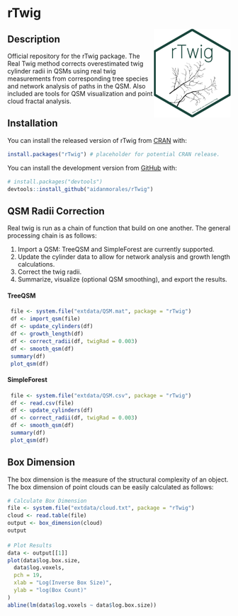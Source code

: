 # rTwig

<img src="man/figures/rTwig.png" align="right" width="173"/>

## Description

Official repository for the rTwig package. The Real Twig method corrects overestimated twig cylinder radii in QSMs using real twig measurements from corresponding tree species and network analysis of paths in the QSM. Also included are tools for QSM visualization and point cloud fractal analysis.

## Installation

You can install the released version of rTwig from [CRAN](https://CRAN.R-project.org) with:

``` r
install.packages("rTwig") # placeholder for potential CRAN release. 
```

You can install the development version from [GitHub](https://github.com/) with:

``` r
# install.packages("devtools")
devtools::install_github("aidanmorales/rTwig")
```

## QSM Radii Correction

Real twig is run as a chain of function that build on one another. The general processing chain is as follows:

1.  Import a QSM: TreeQSM and SimpleForest are currently supported.
2.  Update the cylinder data to allow for network analysis and growth length calculations.
3.  Correct the twig radii.
4.  Summarize, visualize (optional QSM smoothing), and export the results.

#### TreeQSM

``` r
 file <- system.file("extdata/QSM.mat", package = "rTwig")
 df <- import_qsm(file)
 df <- update_cylinders(df)
 df <- growth_length(df)
 df <- correct_radii(df, twigRad = 0.003)
 df <- smooth_qsm(df)
 summary(df)
 plot_qsm(df)
```

#### SimpleForest

``` r
 file <- system.file("extdata/QSM.csv", package = "rTwig")
 df <- read.csv(file)
 df <- update_cylinders(df)
 df <- correct_radii(df, twigRad = 0.003)
 df <- smooth_qsm(df)
 summary(df)
 plot_qsm(df)
```

## Box Dimension

The box dimension is the measure of the structural complexity of an object. The box dimension of point clouds can be easily calculated as follows:

``` r
# Calculate Box Dimension
file <- system.file("extdata/cloud.txt", package = "rTwig")
cloud <- read.table(file)
output <- box_dimension(cloud)
output

# Plot Results
data <- output[[1]]
plot(data$log.box.size,
  data$log.voxels,
  pch = 19,
  xlab = "Log(Inverse Box Size)",
  ylab = "log(Box Count)"
)
abline(lm(data$log.voxels ~ data$log.box.size))
```
